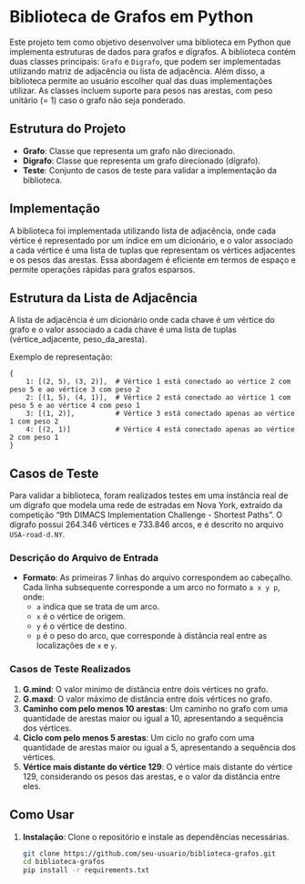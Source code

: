 # Biblioteca de Grafos em Python

Este projeto tem como objetivo desenvolver uma biblioteca em Python que implementa estruturas de dados para grafos e dígrafos. A biblioteca contém duas classes principais: `Grafo` e `Digrafo`, que podem ser implementadas utilizando matriz de adjacência ou lista de adjacência. Além disso, a biblioteca permite ao usuário escolher qual das duas implementações utilizar. As classes incluem suporte para pesos nas arestas, com peso unitário (= 1) caso o grafo não seja ponderado.

## Estrutura do Projeto

- **Grafo**: Classe que representa um grafo não direcionado.
- **Digrafo**: Classe que representa um grafo direcionado (dígrafo).
- **Teste**: Conjunto de casos de teste para validar a implementação da biblioteca.

## Implementação

A biblioteca foi implementada utilizando lista de adjacência, onde cada vértice é representado por um índice em um dicionário, e o valor associado a cada vértice é uma lista de tuplas que representam os vértices adjacentes e os pesos das arestas. Essa abordagem é eficiente em termos de espaço e permite operações rápidas para grafos esparsos.

## Estrutura da Lista de Adjacência

A lista de adjacência é um dicionário onde cada chave é um vértice do grafo e o valor associado a cada chave é uma lista de tuplas (vértice_adjacente, peso_da_aresta).

Exemplo de representação:

```
{
    1: [(2, 5), (3, 2)],  # Vértice 1 está conectado ao vértice 2 com peso 5 e ao vértice 3 com peso 2
    2: [(1, 5), (4, 1)],  # Vértice 2 está conectado ao vértice 1 com peso 5 e ao vértice 4 com peso 1
    3: [(1, 2)],          # Vértice 3 está conectado apenas ao vértice 1 com peso 2
    4: [(2, 1)]           # Vértice 4 está conectado apenas ao vértice 2 com peso 1
}
```

## Casos de Teste

Para validar a biblioteca, foram realizados testes em uma instância real de um dígrafo que modela uma rede de estradas em Nova York, extraído da competição “9th DIMACS Implementation Challenge - Shortest Paths”. O dígrafo possui 264.346 vértices e 733.846 arcos, e é descrito no arquivo `USA-road-d.NY`.

### Descrição do Arquivo de Entrada

- **Formato**: As primeiras 7 linhas do arquivo correspondem ao cabeçalho. Cada linha subsequente corresponde a um arco no formato `a x y p`, onde:
  - `a` indica que se trata de um arco.
  - `x` é o vértice de origem.
  - `y` é o vértice de destino.
  - `p` é o peso do arco, que corresponde à distância real entre as localizações de `x` e `y`.

### Casos de Teste Realizados

1. **G.mind**: O valor mínimo de distância entre dois vértices no grafo.
2. **G.maxd**: O valor máximo de distância entre dois vértices no grafo.
3. **Caminho com pelo menos 10 arestas**: Um caminho no grafo com uma quantidade de arestas maior ou igual a 10, apresentando a sequência dos vértices.
4. **Ciclo com pelo menos 5 arestas**: Um ciclo no grafo com uma quantidade de arestas maior ou igual a 5, apresentando a sequência dos vértices.
5. **Vértice mais distante do vértice 129**: O vértice mais distante do vértice 129, considerando os pesos das arestas, e o valor da distância entre eles.

## Como Usar

1. **Instalação**: Clone o repositório e instale as dependências necessárias.
   ```bash
   git clone https://github.com/seu-usuario/biblioteca-grafos.git
   cd biblioteca-grafos
   pip install -r requirements.txt

